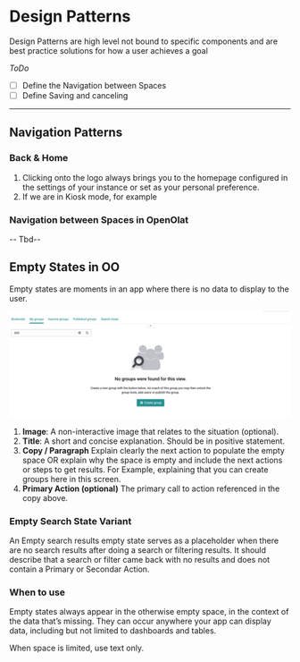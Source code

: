 
# Design Patterns

Design Patterns are high level not bound to specific components and are best practice solutions for how a user achieves a goal

*ToDo*
- [ ] Define the Navigation between Spaces
- [ ] Define Saving and canceling
  
---

## Navigation Patterns

### Back & Home

1. Clicking onto the logo always brings you to the homepage configured in the settings of your instance or set as your personal preference.
2. If we are in Kiosk mode, for example 

### Navigation between Spaces in OpenOlat

-- Tbd--

## Empty States in OO

Empty states are moments in an app where there is no data to display to the user.

![emptystate](assets/empty_state.jpg)

1. **Image**: A non-interactive image that relates to the situation (optional).
2. **Title**: A short and concise explanation. Should be in positive statement.
3. **Copy / Paragraph** Explain clearly the next action to populate the empty space OR explain why the space is empty and include the next actions or steps to get results. For Example, explaining that you can create groups here in this screen.
4. **Primary Action (optional)** The primary call to action referenced in the copy above.

### Empty Search State Variant

An Empty search results empty state serves as a placeholder when there are no search results after doing a search or filtering results.
It should describe that a search or filter came back with no results and does not contain a Primary or Secondar Action.

### When to use

Empty states always appear in the otherwise empty space, in the context of the data that’s missing. They can occur anywhere your app can display data, including but not limited to dashboards and tables.

When space is limited, use text only.